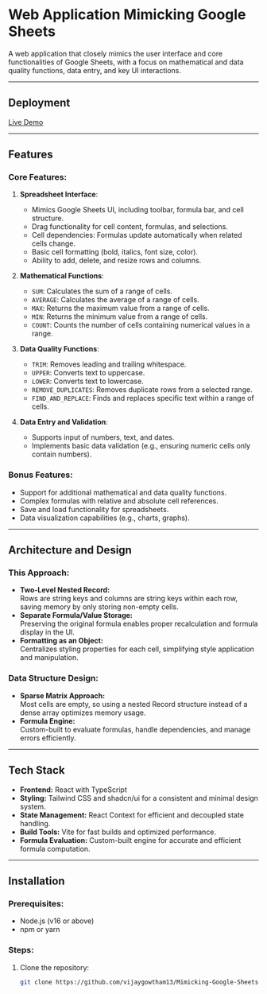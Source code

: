 # Web Application Mimicking Google Sheets

A web application that closely mimics the user interface and core functionalities of Google Sheets, with a focus on mathematical and data quality functions, data entry, and key UI interactions.

---

## Deployment

[Live Demo](https://your-deployment-link.com)

---

## Features

### Core Features:
1. **Spreadsheet Interface**:
   - Mimics Google Sheets UI, including toolbar, formula bar, and cell structure.
   - Drag functionality for cell content, formulas, and selections.
   - Cell dependencies: Formulas update automatically when related cells change.
   - Basic cell formatting (bold, italics, font size, color).
   - Ability to add, delete, and resize rows and columns.

2. **Mathematical Functions**:
   - `SUM`: Calculates the sum of a range of cells.
   - `AVERAGE`: Calculates the average of a range of cells.
   - `MAX`: Returns the maximum value from a range of cells.
   - `MIN`: Returns the minimum value from a range of cells.
   - `COUNT`: Counts the number of cells containing numerical values in a range.

3. **Data Quality Functions**:
   - `TRIM`: Removes leading and trailing whitespace.
   - `UPPER`: Converts text to uppercase.
   - `LOWER`: Converts text to lowercase.
   - `REMOVE_DUPLICATES`: Removes duplicate rows from a selected range.
   - `FIND_AND_REPLACE`: Finds and replaces specific text within a range of cells.

4. **Data Entry and Validation**:
   - Supports input of numbers, text, and dates.
   - Implements basic data validation (e.g., ensuring numeric cells only contain numbers).

### Bonus Features:
- Support for additional mathematical and data quality functions.
- Complex formulas with relative and absolute cell references.
- Save and load functionality for spreadsheets.
- Data visualization capabilities (e.g., charts, graphs).

---

## Architecture and Design

### This Approach:
- **Two-Level Nested Record:**  
  Rows are string keys and columns are string keys within each row, saving memory by only storing non-empty cells.
- **Separate Formula/Value Storage:**  
  Preserving the original formula enables proper recalculation and formula display in the UI.
- **Formatting as an Object:**  
  Centralizes styling properties for each cell, simplifying style application and manipulation.

### Data Structure Design:
- **Sparse Matrix Approach:**  
  Most cells are empty, so using a nested Record structure instead of a dense array optimizes memory usage.
- **Formula Engine:**  
  Custom-built to evaluate formulas, handle dependencies, and manage errors efficiently.

---

## Tech Stack

- **Frontend:** React with TypeScript
- **Styling:** Tailwind CSS and shadcn/ui for a consistent and minimal design system.
- **State Management:** React Context for efficient and decoupled state handling.
- **Build Tools:** Vite for fast builds and optimized performance.
- **Formula Evaluation:** Custom-built engine for accurate and efficient formula computation.

---

## Installation

### Prerequisites:
- Node.js (v16 or above)
- npm or yarn

### Steps:
1. Clone the repository:
   ```bash
   git clone https://github.com/vijaygowtham13/Mimicking-Google-Sheets-.git
